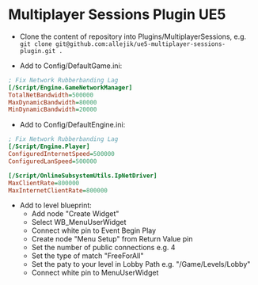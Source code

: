 # Multiplayer Sessions Plugin UE5

- Clone the content of repository into Plugins/MultiplayerSessions, e.g. `git clone git@github.com:allejik/ue5-multiplayer-sessions-plugin.git .`

- Add to Config/DefaultGame.ini:

```ini
; Fix Network Rubberbanding Lag
[/Script/Engine.GameNetworkManager]
TotalNetBandwidth=500000
MaxDynamicBandwidth=80000
MinDynamicBandwidth=20000
```

- Add to Config/DefaultEngine.ini:

```ini
; Fix Network Rubberbanding Lag
[/Script/Engine.Player]
ConfiguredInternetSpeed=500000
ConfiguredLanSpeed=500000

[/Script/OnlineSubsystemUtils.IpNetDriver]
MaxClientRate=800000
MaxInternetClientRate=800000
```
- Add to level blueprint:
  - Add node "Create Widget"
  - Select WB_MenuUserWidget
  - Connect white pin to Event Begin Play
  - Create node "Menu Setup" from Return Value pin
  - Set the number of public connections e.g. 4
  - Set the type of match "FreeForAll"
  - Set the paty to your level in Lobby Path e.g. "/Game/Levels/Lobby"
  - Connect white pin to MenuUserWidget
